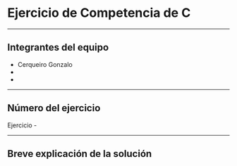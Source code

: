 # Ejercicio de Competencia de C

---

## Integrantes del equipo

- Cerqueiro Gonzalo
- 
- 

---

## Número del ejercicio

Ejercicio  - 

---

## Breve explicación de la solución



